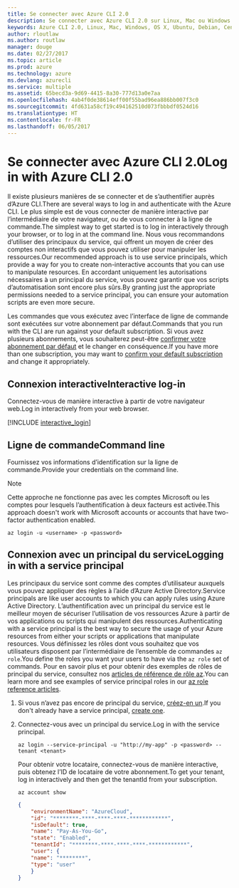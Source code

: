 ```yaml
---
title: Se connecter avec Azure CLI 2.0
description: Se connecter avec Azure CLI 2.0 sur Linux, Mac ou Windows.
keywords: Azure CLI 2.0, Linux, Mac, Windows, OS X, Ubuntu, Debian, CentOS, RHEL, SUSE, CoreOS, Docker, Windows, Python, PIP
author: rloutlaw
ms.author: routlaw
manager: douge
ms.date: 02/27/2017
ms.topic: article
ms.prod: azure
ms.technology: azure
ms.devlang: azurecli
ms.service: multiple
ms.assetid: 65becd3a-9d69-4415-8a30-777d13a0e7aa
ms.openlocfilehash: 4ab4f0de38614eff00f55bad96ea886bb007f3c0
ms.sourcegitcommit: 4fd631a58cf19c494162510d073fbbbdf0524d16
ms.translationtype: HT
ms.contentlocale: fr-FR
ms.lasthandoff: 06/05/2017
---
```

# <a name="log-in-with-azure-cli-20"></a><span data-ttu-id="01c50-104">Se connecter avec Azure CLI 2.0</span><span class="sxs-lookup"><span data-stu-id="01c50-104">Log in with Azure CLI 2.0</span></span>

<span data-ttu-id="01c50-105">Il existe plusieurs manières de se connecter et de s’authentifier auprès d’Azure CLI.</span><span class="sxs-lookup"><span data-stu-id="01c50-105">There are several ways to log in and authenticate with the Azure CLI.</span></span> <span data-ttu-id="01c50-106">Le plus simple est de vous connecter de manière interactive par l’intermédiaire de votre navigateur, ou de vous connecter à la ligne de commande.</span><span class="sxs-lookup"><span data-stu-id="01c50-106">The simplest way to get started is to log in interactively through your browser, or to log in at the command line.</span></span> <span data-ttu-id="01c50-107">Nous vous recommandons d’utiliser des principaux du service, qui offrent un moyen de créer des comptes non interactifs que vous pouvez utiliser pour manipuler les ressources.</span><span class="sxs-lookup"><span data-stu-id="01c50-107">Our recommended approach is to use service principals, which provide a way for you to create non-interactive accounts that you can use to manipulate resources.</span></span> <span data-ttu-id="01c50-108">En accordant uniquement les autorisations nécessaires à un principal du service, vous pouvez garantir que vos scripts d’automatisation sont encore plus sûrs.</span><span class="sxs-lookup"><span data-stu-id="01c50-108">By granting just the appropriate permissions needed to a service principal, you can ensure your automation scripts are even more secure.</span></span>

<span data-ttu-id="01c50-109">Les commandes que vous exécutez avec l’interface de ligne de commande sont exécutées sur votre abonnement par défaut.</span><span class="sxs-lookup"><span data-stu-id="01c50-109">Commands that you run with the CLI are run against your default subscription.</span></span>  <span data-ttu-id="01c50-110">Si vous avez plusieurs abonnements, vous souhaiterez peut-être [confirmer votre abonnement par défaut](manage-azure-subscriptions-azure-cli.md) et le changer en conséquence.</span><span class="sxs-lookup"><span data-stu-id="01c50-110">If you have more than one subscription, you may want to [confirm your default subscription](manage-azure-subscriptions-azure-cli.md) and change it appropriately.</span></span>

## <a name="interactive-log-in"></a><span data-ttu-id="01c50-111">Connexion interactive</span><span class="sxs-lookup"><span data-stu-id="01c50-111">Interactive log-in</span></span>

<span data-ttu-id="01c50-112">Connectez-vous de manière interactive à partir de votre navigateur web.</span><span class="sxs-lookup"><span data-stu-id="01c50-112">Log in interactively from your web browser.</span></span>

[!INCLUDE [interactive_login](includes/interactive-login.md)]

## <a name="command-line"></a><span data-ttu-id="01c50-113">Ligne de commande</span><span class="sxs-lookup"><span data-stu-id="01c50-113">Command line</span></span>

<span data-ttu-id="01c50-114">Fournissez vos informations d’identification sur la ligne de commande.</span><span class="sxs-lookup"><span data-stu-id="01c50-114">Provide your credentials on the command line.</span></span>

> [!Note]
> <span data-ttu-id="01c50-115">Cette approche ne fonctionne pas avec les comptes Microsoft ou les comptes pour lesquels l’authentification à deux facteurs est activée.</span><span class="sxs-lookup"><span data-stu-id="01c50-115">This approach doesn't work with Microsoft accounts or accounts that have two-factor authentication enabled.</span></span>

```azurecli-interactive
az login -u <username> -p <password>
```

## <a name="logging-in-with-a-service-principal"></a><span data-ttu-id="01c50-116">Connexion avec un principal du service</span><span class="sxs-lookup"><span data-stu-id="01c50-116">Logging in with a service principal</span></span>

<span data-ttu-id="01c50-117">Les principaux du service sont comme des comptes d’utilisateur auxquels vous pouvez appliquer des règles à l’aide d’Azure Active Directory.</span><span class="sxs-lookup"><span data-stu-id="01c50-117">Service principals are like user accounts to which you can apply rules using Azure Active Directory.</span></span>
<span data-ttu-id="01c50-118">L’authentification avec un principal du service est le meilleur moyen de sécuriser l’utilisation de vos ressources Azure à partir de vos applications ou scripts qui manipulent des ressources.</span><span class="sxs-lookup"><span data-stu-id="01c50-118">Authenticating with a service principal is the best way to secure the usage of your Azure resources from either your scripts or applications that manipulate resources.</span></span>
<span data-ttu-id="01c50-119">Vous définissez les rôles dont vous souhaitez que vos utilisateurs disposent par l’intermédiaire de l’ensemble de commandes `az role`.</span><span class="sxs-lookup"><span data-stu-id="01c50-119">You define the roles you want your users to have via the `az role` set of commands.</span></span>
<span data-ttu-id="01c50-120">Pour en savoir plus et pour obtenir des exemples de rôles de principal du service, consultez nos [articles de référence de rôle az](https://docs.microsoft.com/cli/azure/role.md).</span><span class="sxs-lookup"><span data-stu-id="01c50-120">You can learn more and see examples of service principal roles in our [az role reference articles](https://docs.microsoft.com/cli/azure/role.md).</span></span>

1. <span data-ttu-id="01c50-121">Si vous n’avez pas encore de principal du service, [créez-en un](create-an-azure-service-principal-azure-cli.md).</span><span class="sxs-lookup"><span data-stu-id="01c50-121">If you don't already have a service principal, [create one](create-an-azure-service-principal-azure-cli.md).</span></span>

1. <span data-ttu-id="01c50-122">Connectez-vous avec un principal du service.</span><span class="sxs-lookup"><span data-stu-id="01c50-122">Log in with the service principal.</span></span>

   ```azurecli-interactive
   az login --service-principal -u "http://my-app" -p <password> --tenant <tenant>
   ```

   <span data-ttu-id="01c50-123">Pour obtenir votre locataire, connectez-vous de manière interactive, puis obtenez l’ID de locataire de votre abonnement.</span><span class="sxs-lookup"><span data-stu-id="01c50-123">To get your tenant, log in interactively and then get the tenantId from your subscription.</span></span>

   ```azurecli
   az account show
   ```

   ```json
   {
       "environmentName": "AzureCloud",
       "id": "********-****-****-****-************",
       "isDefault": true,
       "name": "Pay-As-You-Go",
       "state": "Enabled",
       "tenantId": "********-****-****-****-************",
       "user": {
       "name": "********",
       "type": "user"
       }
   }
   ```